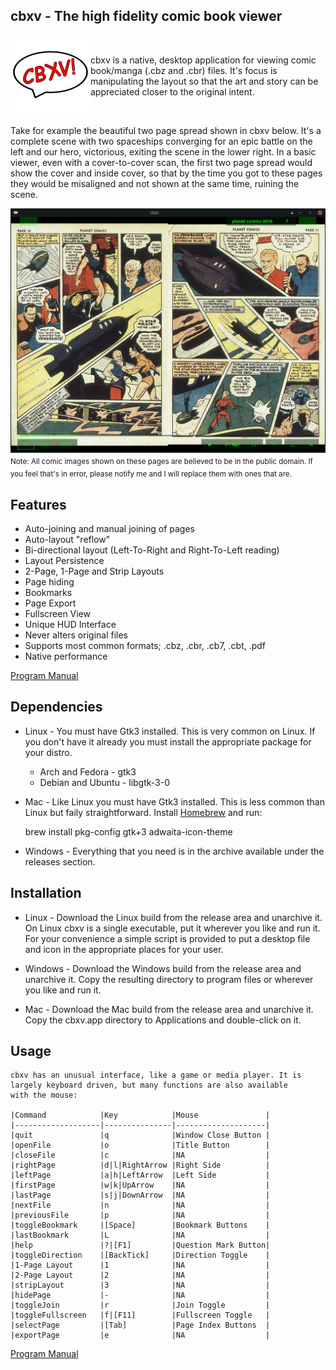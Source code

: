 ## cbxv - The high fidelity comic book viewer

<img width="128" height="128" align="left" src="build/assets/lin/logo_cbxv.png">

<br />

cbxv is a native, desktop application for viewing comic book/manga (.cbz and
.cbr) files. It's focus is manipulating the layout so that the art and story
can be appreciated closer to the original intent.

<br />

Take for example the beautiful two page spread shown in cbxv below. It's a 
complete scene with two spaceships converging for an epic battle on the left 
and our hero, victorious, exiting the scene in the lower right. In a basic
viewer, even with a cover-to-cover scan, the first two page spread would show 
the cover and inside cover, so that by the time you got to these pages they 
would be misaligned and not shown at the same time, ruining the scene.

<img align="left" src="docs/cbxv_ss_01.png">
<sub>Note: All comic images shown on these pages are believed to be in the public domain.
If you feel that's in error, please notify me and I will replace them with ones that
are.</sub>

## Features
- Auto-joining and manual joining of pages
- Auto-layout "reflow"
- Bi-directional layout (Left-To-Right and Right-To-Left reading)
- Layout Persistence
- 2-Page, 1-Page and Strip Layouts
- Page hiding
- Bookmarks
- Page Export
- Fullscreen View
- Unique HUD Interface
- Never alters original files
- Supports most common formats; .cbz, .cbr, .cb7, .cbt, .pdf
- Native performance

<a href="https://mftb0.github.io/cbxv">Program Manual</a>

## Dependencies
- Linux - You must have Gtk3 installed. This is very common on Linux. If you 
    don't have it already you must install the appropriate package for your 
    distro.

    - Arch and Fedora   - gtk3
    - Debian and Ubuntu - libgtk-3-0

- Mac - Like Linux you must have Gtk3 installed. This is less common than Linux
    but faily straightforward. Install <a href="https://brew.sh">Homebrew</a> and run:

    brew install pkg-config gtk+3 adwaita-icon-theme

- Windows - Everything that you need is in the archive available under the 
    releases section.

## Installation
-   Linux - Download the Linux build from the release area and unarchive it. 
    On Linux cbxv is a single executable, put it wherever you like and run it. 
    For your convenience a simple script is provided to put a desktop file and 
    icon in the appropriate places for your user.

-   Windows - Download the Windows build from the release area and unarchive it. 
    Copy the resulting directory to program files or wherever you like and run it.

-   Mac - Download the Mac build from the release area and unarchive it. Copy the 
    cbxv.app directory to Applications and double-click on it.

## Usage
    cbxv has an unusual interface, like a game or media player. It is 
    largely keyboard driven, but many functions are also available 
    with the mouse:

    |Command            |Key            |Mouse               |
    |-------------------|---------------|--------------------|
    |quit               |q              |Window Close Button | 
    |openFile           |o              |Title Button        |
    |closeFile          |c              |NA                  |
    |rightPage          |d|l|RightArrow |Right Side          |
    |leftPage           |a|h|LeftArrow  |Left Side           |
    |firstPage          |w|k|UpArrow    |NA                  |
    |lastPage           |s|j|DownArrow  |NA                  |
    |nextFile           |n              |NA                  |
    |previousFile       |p              |NA                  |
    |toggleBookmark     |[Space]        |Bookmark Buttons    |
    |lastBookmark       |L              |NA                  |
    |help               |?|[F1]         |Question Mark Button|
    |toggleDirection    |[BackTick]     |Direction Toggle    |
    |1-Page Layout      |1              |NA                  |
    |2-Page Layout      |2              |NA                  |
    |stripLayout        |3              |NA                  |
    |hidePage           |-              |NA                  |
    |toggleJoin         |r              |Join Toggle         |
    |toggleFullscreen   |f|[F11]        |Fullscreen Toggle   |
    |selectPage         |[Tab]          |Page Index Buttons  |
    |exportPage         |e              |NA                  |

<a href="https://mftb0.github.io/cbxv">Program Manual</a>

